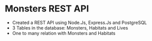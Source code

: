 # Monsters REST API
- Created a REST API using Node.Js, Express.Js and PostgreSQL
- 3 Tables in the database: Monsters, Habitats and Lives
- One to many relation with Monsters and Habitats